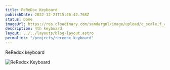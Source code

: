 ```yaml
---
title: ReReDox Keyboard
publishDate: 2022-12-21T15:46:42.768Z
status: Done
imageUrl: https://res.cloudinary.com/sandergnl/image/upload/c_scale,f_auto,q_auto,w_960/v1682454348/projects/PXL_20221221_154629055.MP_d7t8sl.jpg
description: 4th keyboard
layout: ../../layouts/blog-layout.astro
permalink: "/projects/reredox-keyboard"
---
```


ReRedox keyboard

![ReRedox Keyboard](https://res.cloudinary.com/sandergnl/image/upload/c_scale,f_auto,q_auto,w_960/v1682454348/projects/PXL_20221221_154629055.MP_d7t8sl.jpg)